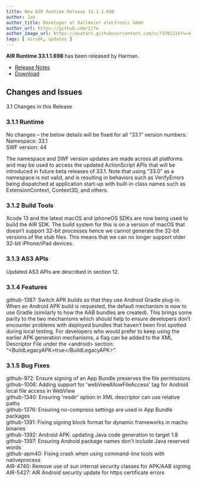 ```yaml
---
title: New AIR Runtime Release 33.1.1.698
author: Jan
author_title: Developer at Dallmeier electronic GmbH
author_url: https://github.com/2jfw
author_image_url: https://avatars.githubusercontent.com/u/73781224?v=4
tags: [ airsdk, updates ]
---
```


**AIR Runtime 33.1.1.698** has been released by Harman.


- [Release Notes](https://airsdk.harman.com/api/versions/33.1.1.698/release-notes/Release_Notes_AIR_SDK_33.1.1.698.pdf)
- [Download](https://airsdk.harman.com/download/33.1.1.698)



## Changes and Issues
3.1 Changes in this Release  

### 3.1.1 Runtime  
No changes – the below details will be fixed for all “33.1” version numbers:  
Namespace: 33.1  
SWF version: 44  
  
The namespace and SWF version updates are made across all platforms and may be used to access the
updated ActionScript APIs that will be introduced in future beta releases of 33.1.
Note that using “33.0” as a namespace is not valid, and is resulting in behaviors such as VerifyErrors being
dispatched at application start-up with built-in class names such as ExtensionContext, Context3D, and others.
  
### 3.1.2 Build Tools  
Xcode 13 and the latest macOS and iphoneOS SDKs are now being used to build the AIR SDK.
The build system for this is on a version of macOS that doesn’t support 32-bit processes hence we cannot
generate the 32-bit versions of the stub files. This means that we can no longer support older 32-bit
iPhone/iPad devices.
  
### 3.1.3 AS3 APIs  
Updated AS3 APIs are described in section 12.
  
### 3.1.4 Features  
github-1387: Switch APK builds so that they use Android Gradle plug-in. When an Android APK build is
requested, the default mechanism is now to use Gradle (similarly to how the AAB bundles are created). This
brings some parity to the two mechanisms which should help to ensure developers don’t encounter problems
with deployed bundles that haven’t been first spotted during local testing.
For developers who would prefer to keep using the earlier APK generation mechanisms, a flag can be added
to the XML Descriptor File under the &lt;android&gt; section: “&lt;BuildLegacyAPK&gt;true&lt;/BuildLegacyAPK&gt;”.
  
### 3.1.5 Bug Fixes  
github-972: Ensure signing of an App Bundle preserves the file permissions  
github-1006: Adding support for 'webViewAllowFileAccess' tag for Android local file access in WebView  
github-1340: Ensuring 'resdir' option in XML descriptor can use relative paths  
github-1376: Ensuring no-compress settings are used in App Bundle packages  
github-1391: Fixing signing block format for dynamic frameworks in macho binaries  
github-1392: Android APK: updating Java code generation to target 1.8  
github-1397: Ensuring Android package names don't include Java reserved words  
github-apm40: Fixing crash when using command-line tools with nativeprocess  
AIR-4740: Remove use of sun internal security classes for APK/AAB signing  
AIR-5427: AIR Android security update for https certificate errors  
